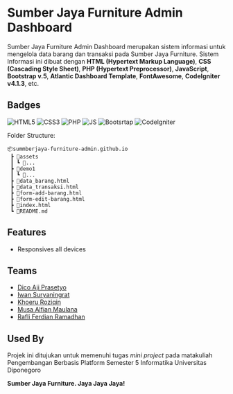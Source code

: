 # Sumber Jaya Furniture Admin Dashboard
Sumber Jaya Furniture Admin Dashboard merupakan sistem informasi untuk mengelola data barang dan transaksi pada Sumber Jaya Furniture. Sistem Informasi ini dibuat dengan **HTML (Hypertext Markup Language)**, **CSS (Cascading Style Sheet)**, **PHP (Hypertext Preprocessor)**, **JavaScript**, **Bootstrap v.5**, **Atlantic Dashboard Template**, **FontAwesome**, **CodeIgniter v4.1.3**,  etc.

## Badges

![HTML5](https://img.shields.io/badge/HTML5-E34F26?style=for-the-badge&logo=html5&logoColor=white)
![CSS3](https://img.shields.io/badge/CSS3-1572B6?style=for-the-badge&logo=css3&logoColor=white)
![PHP](https://img.shields.io/badge/PHP-777BB4?style=for-the-badge&logo=php&logoColor=white)
![JS](https://img.shields.io/badge/JavaScript-F7DF1E?style=for-the-badge&logo=javascript&logoColor=black)
![Bootsrtap](https://img.shields.io/badge/Bootstrap-563D7C?style=for-the-badge&logo=bootstrap&logoColor=white)
![CodeIgniter](https://img.shields.io/badge/Codeigniter-E34F26?style=for-the-badge&logo=codeigniter&logoColor=white)

Folder Structure:

```
📦summberjaya-furniture-admin.github.io
 ┣ 📂assets
 ┃ ┗ 📂...
 ┣ 📂demo1
 ┃ ┗ 📂...
 ┣ 📜data_barang.html
 ┣ 📜data_transaksi.html
 ┣ 📜form-add-barang.html
 ┣ 📜form-edit-barang.html
 ┣ 📜index.html
 ┗ 📜README.md
```

## Features

- Responsives all devices

## Teams

- [Dico Aji Prasetyo](https://github.com/DicoAji)
- [Iwan Suryaningrat](https://github.com/iwansuryaningrat)
- [Khoeru Roziqin](https://github.com/roziqinkhoeru)
- [Musa Alfian Maulana]()
- [Rafli Ferdian Ramadhan]()

## Used By

Projek ini ditujukan untuk memenuhi tugas *mini project* pada matakuliah Pengembangan Berbasis Platform Semester 5 Informatika Universitas Diponegoro

**Sumber Jaya Furniture. Jaya Jaya Jaya!**
